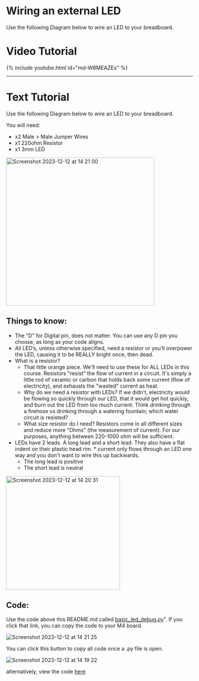 # Wiring an external LED
Use the following Diagram below to wire an LED to your breadboard. 

# Video Tutorial

{% include youtube.html id="md-W8MEAZEs" %}

***

# Text Tutorial

Use the following Diagram below to wire an LED to your breadboard. 

You will need: 
* x2 Male > Male Jumper Wires
* x1 220ohm Resistor
* x1 3mm LED
  
<img width="400" alt="Screenshot 2023-12-12 at 14 21 00" src="https://github.com/MrPrattASH/Robotics-II-Circuit-Python/assets/101632496/00036102-5310-45fb-95d9-a564b58325b1">

## Things to know:

* The "D" for Digital pin, does not matter. You can use any D pin you choose, as long as your code aligns. 
* All LED’s, unless otherwise specified, need a resistor or you’ll overpower the LED, causing it to be REALLY bright once, then dead. 
* What is a resistor? 
    * That little orange piece. We'll need to use these for ALL LEDs in this course. Resistors "resist" the flow of current in a circuit. It's simply a little rod of ceramic or carbon that holds back some current (flow of electricity), and exhausts the "wasted" current as heat. 
    * Why do we need a resistor with LEDs? If we didn't, electricity would be flowing so quickly through our LED, that it would get hot quickly, and burn out the LED from too much current. Think drinking through a firehose vs drinking through a watering fountain; which water circuit is resisted?
    * What size resistor do I need? Resistors come in all different sizes and reduce more “Ohms” (the measurement of current). For our purposes, anything between 220-1000 ohm will be sufficient. 
* LEDs have 2 leads. A long lead and a short lead. They also have a flat indent on their plastic head rim. * current only flows through an LED one way and you don't want to wire this up backwards.
    * The long lead is positive
    * The short lead is neutral

<img width="307" alt="Screenshot 2023-12-12 at 14 20 31" src="https://github.com/MrPrattASH/Robotics-II-Circuit-Python/assets/101632496/fa479601-906b-4586-9a72-bdf9ecbf2272">


## Code:
Use the code above this README.md called [basic_led_debug.py](basic_led_debug.py)". If you click that link, you can copy the code to your M4 board. 

![Screenshot 2023-12-12 at 14 21 25](https://github.com/MrPrattASH/Robotics-II-Circuit-Python/assets/101632496/2f71c790-ae46-434a-9891-fca0e7a25883)



You can click this button to copy all code once a .py file is open. 

![Screenshot 2023-12-12 at 14 19 22](https://github.com/MrPrattASH/Robotics-II-Circuit-Python/assets/101632496/a96d7b88-331a-4780-9de5-3fb510c90558)

alternatively, view the code [here](basic_led_debug.py)